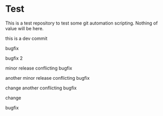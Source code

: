 # Test
This is a test repository to test some git automation scripting. Nothing of value will be here.

this is a dev commit

bugfix

bugfix 2

minor release
conflicting bugfix

another minor release
conflicting bugfix

change
another conflicting bugfix


change

bugfix